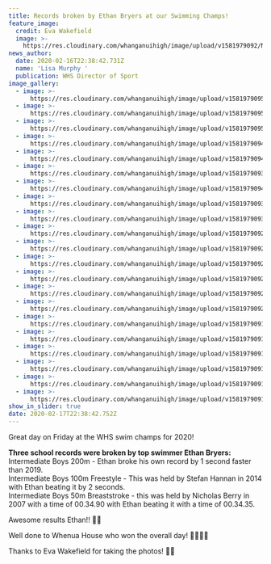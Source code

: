 ```yaml
---
title: Records broken by Ethan Bryers at our Swimming Champs!
feature_image:
  credit: Eva Wakefield
  image: >-
    https://res.cloudinary.com/whanganuihigh/image/upload/v1581979092/News/WHS%20Swim%20Champs%2014.2.20/86627235_1489665214515913_6041292988439592960_n.jpg
news_author:
  date: 2020-02-16T22:38:42.731Z
  name: 'Lisa Murphy '
  publication: WHS Director of Sport
image_gallery:
  - image: >-
      https://res.cloudinary.com/whanganuihigh/image/upload/v1581979095/News/WHS%20Swim%20Champs%2014.2.20/87065916_1489665207849247_8420875634028314624_n.jpg
  - image: >-
      https://res.cloudinary.com/whanganuihigh/image/upload/v1581979095/News/WHS%20Swim%20Champs%2014.2.20/86987155_1489665414515893_6745418014369251328_n.jpg
  - image: >-
      https://res.cloudinary.com/whanganuihigh/image/upload/v1581979095/News/WHS%20Swim%20Champs%2014.2.20/87036668_1489665321182569_6323919810954526720_n.jpg
  - image: >-
      https://res.cloudinary.com/whanganuihigh/image/upload/v1581979094/News/WHS%20Swim%20Champs%2014.2.20/86970308_1489665524515882_6242864582554025984_n.jpg
  - image: >-
      https://res.cloudinary.com/whanganuihigh/image/upload/v1581979094/News/WHS%20Swim%20Champs%2014.2.20/86809179_1489665281182573_2939925029875351552_n.jpg
  - image: >-
      https://res.cloudinary.com/whanganuihigh/image/upload/v1581979093/News/WHS%20Swim%20Champs%2014.2.20/86754921_1489665451182556_7659495794940051456_n.jpg
  - image: >-
      https://res.cloudinary.com/whanganuihigh/image/upload/v1581979094/News/WHS%20Swim%20Champs%2014.2.20/86796560_1489665054515929_6575635461782372352_n_1.jpg
  - image: >-
      https://res.cloudinary.com/whanganuihigh/image/upload/v1581979093/News/WHS%20Swim%20Champs%2014.2.20/86723986_1489665517849216_4095801931543347200_n.jpg
  - image: >-
      https://res.cloudinary.com/whanganuihigh/image/upload/v1581979093/News/WHS%20Swim%20Champs%2014.2.20/86698040_1489665601182541_7465049671828766720_n.jpg
  - image: >-
      https://res.cloudinary.com/whanganuihigh/image/upload/v1581979092/News/WHS%20Swim%20Champs%2014.2.20/86697499_1489665177849250_6122774552473763840_n.jpg
  - image: >-
      https://res.cloudinary.com/whanganuihigh/image/upload/v1581979092/News/WHS%20Swim%20Champs%2014.2.20/86501218_1489665611182540_181233931830427648_n.jpg
  - image: >-
      https://res.cloudinary.com/whanganuihigh/image/upload/v1581979092/News/WHS%20Swim%20Champs%2014.2.20/86627235_1489665214515913_6041292988439592960_n.jpg
  - image: >-
      https://res.cloudinary.com/whanganuihigh/image/upload/v1581979092/News/WHS%20Swim%20Champs%2014.2.20/86615299_1489665304515904_6525516461908164608_n.jpg
  - image: >-
      https://res.cloudinary.com/whanganuihigh/image/upload/v1581979092/News/WHS%20Swim%20Champs%2014.2.20/86615305_1489665064515928_2716969218795896832_n.jpg
  - image: >-
      https://res.cloudinary.com/whanganuihigh/image/upload/v1581979092/News/WHS%20Swim%20Champs%2014.2.20/86420313_1489665097849258_9117160931598532608_n.jpg
  - image: >-
      https://res.cloudinary.com/whanganuihigh/image/upload/v1581979091/News/WHS%20Swim%20Champs%2014.2.20/86353083_1489665091182592_1367649558506504192_n_1.jpg
  - image: >-
      https://res.cloudinary.com/whanganuihigh/image/upload/v1581979091/News/WHS%20Swim%20Champs%2014.2.20/86295483_1489665577849210_1457840294014746624_n.jpg
  - image: >-
      https://res.cloudinary.com/whanganuihigh/image/upload/v1581979091/News/WHS%20Swim%20Champs%2014.2.20/84492002_1489665384515896_4472651415885447168_n.jpg
  - image: >-
      https://res.cloudinary.com/whanganuihigh/image/upload/v1581979091/News/WHS%20Swim%20Champs%2014.2.20/86296867_1489665561182545_3902578117469798400_n.jpg
  - image: >-
      https://res.cloudinary.com/whanganuihigh/image/upload/v1581979091/News/WHS%20Swim%20Champs%2014.2.20/86277084_1489665161182585_8027682970196246528_n.jpg
  - image: >-
      https://res.cloudinary.com/whanganuihigh/image/upload/v1581979091/News/WHS%20Swim%20Champs%2014.2.20/86380333_1487371331411968_136095015255408640_n.jpg
show_in_slider: true
date: 2020-02-17T22:38:42.752Z
---
```

Great day on Friday at the WHS swim champs for 2020! 

**Three school records were broken by top swimmer Ethan Bryers:**  
Intermediate Boys 200m - Ethan broke his own record by 1 second faster than 2019.  
Intermediate Boys 100m Freestyle - This was held by Stefan Hannan in 2014 with Ethan beating it by 2 seconds.  
Intermediate Boys 50m Breaststroke - this was held by Nicholas Berry in 2007 with a time of 00.34.90 with Ethan beating it with a time of 00.34.35.  

Awesome results Ethan!! 💚💛

Well done to Whenua House who won the overall
day! 💚💚💚💚

Thanks to Eva Wakefield for taking the photos! 👌🏻
